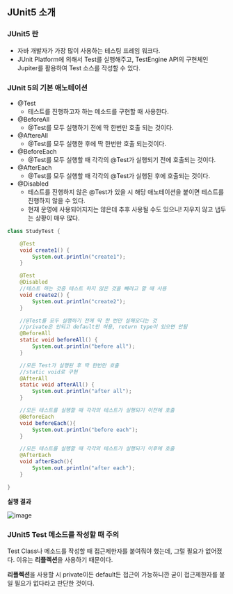 ## JUnit5 소개

### JUnit5 란

- 자바 개발자가 가장 많이 사용하는 테스팅 프레임 워크다.
- JUnit Platform에 의해서 Test를 실행해주고, TestEngine API의 구현체인 Jupiter를 활용하여 Test 소스를 작성할 수 있다.



### JUnit 5의 기본 애노테이션

- @Test
  - 테스트를 진행하고자 하는 메소드를 구현할 때 사용한다.
- @BeforeAll
  - @Test를 모두 실행하기 전에 딱 한번만 호출 되는 것이다.
- @AftereAll
  - @Test를 모두 실행한 후에 딱 한번만 호출 되는것이다.
- @BeforeEach
  - @Test를 모두 실행할 때 각각의 @Test가 실행되기 전에 호출되는 것이다.
- @AfterEach
  - @Test를 모두 실행할 때 각각의 @Test가 실행된 후에 호출되는 것이다.
- @Disabled
  - 테스트를 진행하지 않은 @Test가 있을 시 해당 애노테이션을 붙이면 테스트를 진행하지 않을 수 있다.
  - 현재 운영에 사용되어지지는 않은데 추후 사용될 수도 있으니! 지우지 않고 냅두는 상황이 매우 많다.

```java
class StudyTest {

    @Test
    void create1() {
        System.out.println("create1");
    }

    @Test
    @Disabled
    //테스트 하는 것중 테스트 하지 않은 것을 빼려고 할 때 사용
    void create2() {
        System.out.println("create2");
    }

    //@Test를 모두 실행하기 전에 딱 한 번만 실해오디는 것
    //private은 안되고 default만 허용, return type이 있으면 안됨
    @BeforeAll
    static void beforeAll() {
        System.out.println("before all");
    }

    //모든 Test가 실행된 후 딱 한번만 호출
    //static void로 구현
    @AfterAll
    static void afterAll() {
        System.out.println("after all");
    }

    //모든 테스트를 실행할 때 각각의 테스트가 실행되기 이전에 호출
    @BeforeEach
    void beforeEach(){
        System.out.println("before each");
    }

    //모든 테스트를 실행할 때 각각의 테스트가 실행되기 이후에 호출
    @AfterEach
    void afterEach(){
        System.out.println("after each");
    }

}
```

**실행 결과**

![image](https://user-images.githubusercontent.com/40616436/71777996-2737a680-2feb-11ea-80da-34c08dfac7e4.png)



### JUnit5 Test 메소드를 작성할 때 주의

Test Class나 메소드를 작성할 때 접근제한자를 붙여줘야 했는데, 그럴 필요가 없어졌다. 이유는 **리플렉션**을 사용하기 때문이다.

**리플렉션**을 사용할 시 private이든 default든 접근이 가능하니깐 굳이 접근제한자를 붙일 필요가 없다라고 판단한 것이다.
